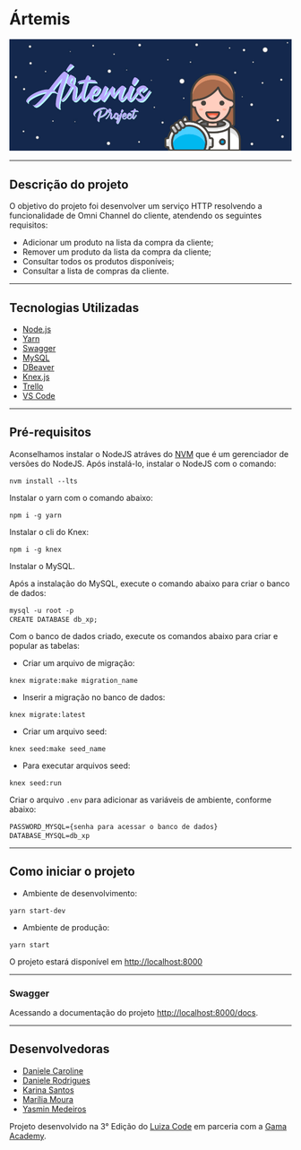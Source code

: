 # Ártemis

![Artemis](https://github.com/DaniCaroline/Artemis/blob/main/public/artemis.jpg)

---

## Descrição do projeto

O objetivo do projeto foi desenvolver um serviço HTTP resolvendo a funcionalidade de Omni Channel do cliente, atendendo os seguintes requisitos:

- Adicionar um produto na lista da compra da cliente;
- Remover um produto da lista da compra da cliente;
- Consultar todos os produtos disponíveis;
- Consultar a lista de compras da cliente.

---

## Tecnologias Utilizadas

- [Node.js](https://nodejs.org/en/)
- [Yarn](https://yarnpkg.com/)
- [Swagger](https://swagger.io/)
- [MySQL](https://mysql.com)
- [DBeaver](https://dbeaver.io/)
- [Knex.js](http://knexjs.org/)
- [Trello](https://trello.com/)
- [VS Code](https://code.visualstudio.com/)

---

## Pré-requisitos

Aconselhamos instalar o NodeJS atráves do [NVM](https://github.com/nvm-sh/nvm) que é um gerenciador de versões do NodeJS. Após instalá-lo, instalar o NodeJS com o comando:

```
nvm install --lts
```

Instalar o yarn com o comando abaixo:

```
npm i -g yarn
```

Instalar o cli do Knex:

```
npm i -g knex
```

Instalar o MySQL.

Após a instalação do MySQL, execute o comando abaixo para criar o banco de dados:

```
mysql -u root -p
CREATE DATABASE db_xp;
```

Com o banco de dados criado, execute os comandos abaixo para criar e popular as tabelas:

- Criar um arquivo de migração:

```
knex migrate:make migration_name
```

- Inserir a migração no banco de dados:

```
knex migrate:latest
```

- Criar um arquivo seed:

```
knex seed:make seed_name
```

- Para executar arquivos seed:

```
knex seed:run
```

Criar o arquivo `.env` para adicionar as variáveis de ambiente, conforme abaixo:
```
PASSWORD_MYSQL={senha para acessar o banco de dados}
DATABASE_MYSQL=db_xp
```

---

## Como iniciar o projeto

- Ambiente de desenvolvimento:

```
yarn start-dev
```

- Ambiente de produção:

```
yarn start
```

O projeto estará disponível em <http://localhost:8000>

---

### Swagger

Acessando a documentação do projeto <http://localhost:8000/docs>.

---

## Desenvolvedoras

- [Daniele Caroline](https://github.com/DaniCaroline)
- [Daniele Rodrigues](https://github.com/livibellyrds)
- [Karina Santos](https://github.com/KarinaFS)
- [Marília Moura](https://github.com/Mariliamourafer)
- [Yasmin Medeiros](https://github.com/medeiros-yasmin)

Projeto desenvolvido na 3° Edição do [Luiza Code](https://github.com/luizalabs) em parceria com a [Gama Academy](https://github.com/gamaacademy).
